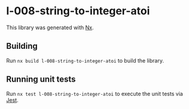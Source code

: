 # l-008-string-to-integer-atoi

This library was generated with [Nx](https://nx.dev).

## Building

Run `nx build l-008-string-to-integer-atoi` to build the library.

## Running unit tests

Run `nx test l-008-string-to-integer-atoi` to execute the unit tests via [Jest](https://jestjs.io).
